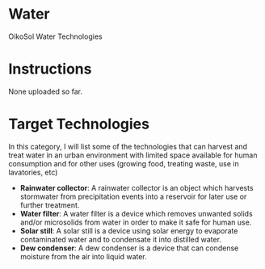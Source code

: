 # Water
OikoSol Water Technologies

# Instructions

None uploaded so far.

# Target Technologies

In this category, I will list some of the technologies that can harvest and treat water in an urban environment with limited space available for human consumption and for other uses (growing food, treating waste, use in lavatories, etc)

* **Rainwater collector**: A rainwater collector is an object which harvests stormwater from precipitation events into a reservoir for later use or further treatment.
* **Water filter**: A water filter is a device which removes unwanted solids and/or microsolids from water in order to make it safe for human use.
* **Solar still**: A solar still is a device using solar energy to evaporate contaminated water and to condensate it into distilled water.
* **Dew condenser**: A dew condenser is a device that can condense moisture from the air into liquid water.
